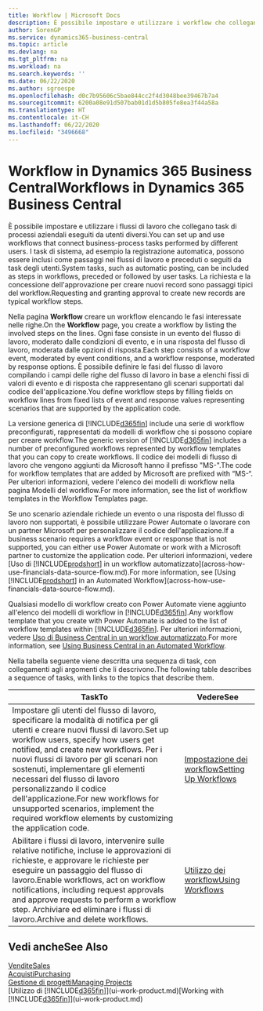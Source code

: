 ```yaml
---
title: Workflow | Microsoft Docs
description: È possibile impostare e utilizzare i workflow che collegano task di processi aziendali eseguiti da utenti diversi. I task di sistema, ad esempio la registrazione automatica, possono essere inclusi come passaggi nei flussi di lavoro e preceduti o seguiti da task degli utenti. La richiesta e la concessione dell'approvazione per creare nuovi record sono passaggi tipici del flusso di lavoro.
author: SorenGP
ms.service: dynamics365-business-central
ms.topic: article
ms.devlang: na
ms.tgt_pltfrm: na
ms.workload: na
ms.search.keywords: ''
ms.date: 06/22/2020
ms.author: sgroespe
ms.openlocfilehash: d0c7b95606c5bae844cc2f4d3048bee39467b7a4
ms.sourcegitcommit: 6200a08e91d507bab01d1d5b805fe8ea3f44a58a
ms.translationtype: HT
ms.contentlocale: it-CH
ms.lasthandoff: 06/22/2020
ms.locfileid: "3496668"
---
```

# <a name="workflows-in-dynamics-365-business-central"></a><span data-ttu-id="c6ce9-105">Workflow in Dynamics 365 Business Central</span><span class="sxs-lookup"><span data-stu-id="c6ce9-105">Workflows in Dynamics 365 Business Central</span></span>

<span data-ttu-id="c6ce9-106">È possibile impostare e utilizzare i flussi di lavoro che collegano task di processi aziendali eseguiti da utenti diversi.</span><span class="sxs-lookup"><span data-stu-id="c6ce9-106">You can set up and use workflows that connect business-process tasks performed by different users.</span></span> <span data-ttu-id="c6ce9-107">I task di sistema, ad esempio la registrazione automatica, possono essere inclusi come passaggi nei flussi di lavoro e preceduti o seguiti da task degli utenti.</span><span class="sxs-lookup"><span data-stu-id="c6ce9-107">System tasks, such as automatic posting, can be included as steps in workflows, preceded or followed by user tasks.</span></span> <span data-ttu-id="c6ce9-108">La richiesta e la concessione dell'approvazione per creare nuovi record sono passaggi tipici del workflow.</span><span class="sxs-lookup"><span data-stu-id="c6ce9-108">Requesting and granting approval to create new records are typical workflow steps.</span></span>  

 <span data-ttu-id="c6ce9-109">Nella pagina **Workflow** creare un workflow elencando le fasi interessate nelle righe.</span><span class="sxs-lookup"><span data-stu-id="c6ce9-109">On the **Workflow** page, you create a workflow by listing the involved steps on the lines.</span></span> <span data-ttu-id="c6ce9-110">Ogni fase consiste in un evento del flusso di lavoro, moderato dalle condizioni di evento, e in una risposta del flusso di lavoro, moderata dalle opzioni di risposta.</span><span class="sxs-lookup"><span data-stu-id="c6ce9-110">Each step consists of a workflow event, moderated by event conditions, and a workflow response, moderated by response options.</span></span> <span data-ttu-id="c6ce9-111">È possibile definire le fasi del flusso di lavoro compilando i campi delle righe del flusso di lavoro in base a elenchi fissi di valori di evento e di risposta che rappresentano gli scenari supportati dal codice dell'applicazione.</span><span class="sxs-lookup"><span data-stu-id="c6ce9-111">You define workflow steps by filling fields on workflow lines from fixed lists of event and response values representing scenarios that are supported by the application code.</span></span>  

 <span data-ttu-id="c6ce9-112">La versione generica di [!INCLUDE[d365fin](includes/d365fin_md.md)] include una serie di workflow preconfigurati, rappresentati da modelli di workflow che si possono copiare per creare workflow.</span><span class="sxs-lookup"><span data-stu-id="c6ce9-112">The generic version of [!INCLUDE[d365fin](includes/d365fin_md.md)] includes a number of preconfigured workflows represented by workflow templates that you can copy to create workflows.</span></span> <span data-ttu-id="c6ce9-113">Il codice dei modelli di flusso di lavoro che vengono aggiunti da Microsoft hanno il prefisso "MS-".</span><span class="sxs-lookup"><span data-stu-id="c6ce9-113">The code for workflow templates that are added by Microsoft are prefixed with “MS-“.</span></span> <span data-ttu-id="c6ce9-114">Per ulteriori informazioni, vedere l'elenco dei modelli di workflow nella pagina Modelli del workflow.</span><span class="sxs-lookup"><span data-stu-id="c6ce9-114">For more information, see the list of workflow templates in the Workflow Templates page.</span></span>  

 <span data-ttu-id="c6ce9-115">Se uno scenario aziendale richiede un evento o una risposta del flusso di lavoro non supportati, è possibile utilizzare Power Automate o lavorare con un partner Microsoft per personalizzare il codice dell'applicazione.</span><span class="sxs-lookup"><span data-stu-id="c6ce9-115">If a business scenario requires a workflow event or response that is not supported, you can either use Power Automate or work with a Microsoft partner to customize the application code.</span></span> <span data-ttu-id="c6ce9-116">Per ulteriori informazioni, vedere [Uso di [!INCLUDE[prodshort](includes/prodshort.md)] in un workflow automatizzato](across-how-use-financials-data-source-flow.md).</span><span class="sxs-lookup"><span data-stu-id="c6ce9-116">For more information, see [Using [!INCLUDE[prodshort](includes/prodshort.md)] in an Automated Workflow](across-how-use-financials-data-source-flow.md).</span></span>

<span data-ttu-id="c6ce9-117">Qualsiasi modello di workflow creato con Power Automate viene aggiunto all'elenco dei modelli di workflow in [!INCLUDE[d365fin](includes/d365fin_md.md)].</span><span class="sxs-lookup"><span data-stu-id="c6ce9-117">Any workflow template that you create with Power Automate is added to the list of workflow templates within [!INCLUDE[d365fin](includes/d365fin_md.md)].</span></span> <span data-ttu-id="c6ce9-118">Per ulteriori informazioni, vedere [Uso di Business Central in un workflow automatizzato](across-how-use-financials-data-source-flow.md).</span><span class="sxs-lookup"><span data-stu-id="c6ce9-118">For more information, see [Using Business Central in an Automated Workflow](across-how-use-financials-data-source-flow.md).</span></span>  

 <span data-ttu-id="c6ce9-119">Nella tabella seguente viene descritta una sequenza di task, con collegamenti agli argomenti che li descrivono.</span><span class="sxs-lookup"><span data-stu-id="c6ce9-119">The following table describes a sequence of tasks, with links to the topics that describe them.</span></span>  

|<span data-ttu-id="c6ce9-120">**Task**</span><span class="sxs-lookup"><span data-stu-id="c6ce9-120">**To**</span></span>|<span data-ttu-id="c6ce9-121">**Vedere**</span><span class="sxs-lookup"><span data-stu-id="c6ce9-121">**See**</span></span>|  
|------------|-------------|  
|<span data-ttu-id="c6ce9-122">Impostare gli utenti del flusso di lavoro, specificare la modalità di notifica per gli utenti e creare nuovi flussi di lavoro.</span><span class="sxs-lookup"><span data-stu-id="c6ce9-122">Set up workflow users, specify how users get notified, and create new workflows.</span></span> <span data-ttu-id="c6ce9-123">Per i nuovi flussi di lavoro per gli scenari non sostenuti, implementare gli elementi necessari del flusso di lavoro personalizzando il codice dell'applicazione.</span><span class="sxs-lookup"><span data-stu-id="c6ce9-123">For new workflows for unsupported scenarios, implement the required workflow elements by customizing the application code.</span></span>|[<span data-ttu-id="c6ce9-124">Impostazione dei workflow</span><span class="sxs-lookup"><span data-stu-id="c6ce9-124">Setting Up Workflows</span></span>](across-set-up-workflows.md)|  
|<span data-ttu-id="c6ce9-125">Abilitare i flussi di lavoro, intervenire sulle relative notifiche, incluse le approvazioni di richieste, e approvare le richieste per eseguire un passaggio del flusso di lavoro.</span><span class="sxs-lookup"><span data-stu-id="c6ce9-125">Enable workflows, act on workflow notifications, including request approvals and approve requests to perform a workflow step.</span></span> <span data-ttu-id="c6ce9-126">Archiviare ed eliminare i flussi di lavoro.</span><span class="sxs-lookup"><span data-stu-id="c6ce9-126">Archive and delete workflows.</span></span>|[<span data-ttu-id="c6ce9-127">Utilizzo dei workflow</span><span class="sxs-lookup"><span data-stu-id="c6ce9-127">Using Workflows</span></span>](across-use-workflows.md)|  

## <a name="see-also"></a><span data-ttu-id="c6ce9-128">Vedi anche</span><span class="sxs-lookup"><span data-stu-id="c6ce9-128">See Also</span></span>

[<span data-ttu-id="c6ce9-129">Vendite</span><span class="sxs-lookup"><span data-stu-id="c6ce9-129">Sales</span></span>](sales-manage-sales.md)  
[<span data-ttu-id="c6ce9-130">Acquisti</span><span class="sxs-lookup"><span data-stu-id="c6ce9-130">Purchasing</span></span>](purchasing-manage-purchasing.md)  
[<span data-ttu-id="c6ce9-131">Gestione di progetti</span><span class="sxs-lookup"><span data-stu-id="c6ce9-131">Managing Projects</span></span>](projects-manage-projects.md)  
<span data-ttu-id="c6ce9-132">[Utilizzo di [!INCLUDE[d365fin](includes/d365fin_md.md)]](ui-work-product.md)</span><span class="sxs-lookup"><span data-stu-id="c6ce9-132">[Working with [!INCLUDE[d365fin](includes/d365fin_md.md)]](ui-work-product.md)</span></span>  
